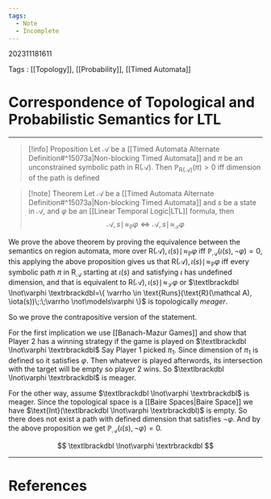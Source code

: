 ```yaml
---
tags:
  - Note
  - Incomplete
---
```

 202311181611

Tags : [[Topology]], [[Probability]], [[Timed Automata]]
# Correspondence of Topological and Probabilistic Semantics for LTL
---
>[!info] Proposition
>Let $\mathcal A$ be a [[Timed Automata Alternate Definition#^15073a|Non-blocking Timed Automata]] and $\pi$ be an unconstrained symbolic path in $\text{R}(\mathcal A)$. 
>Then $\mathbb P_{\text{R}(\mathcal A)}(\pi) >0$ iff dimension of the path is defined

>[!note] Theorem
>Let $\mathcal A$ be a [[Timed Automata Alternate Definition#^15073a|Non-blocking Timed Automata]] and $s$ be a state in $\mathcal A$, and $\varphi$ be an [[Linear Temporal Logic|LTL]] formula, then 
>$$
>\mathcal A, s\mid\!\approx_{\mathbb P} \varphi \iff \mathcal A, s\mid\!\approx_{\mathcal T} \varphi
>$$

We prove the above theorem by proving the equivalence between the semantics on region automata, more over $\text{R}(\mathcal A),\iota(s)\mid\!\approx_\mathbb P \varphi$ iff $\mathbb P_\mathcal A(\iota(s),\lnot\varphi)=0$, this applying the above proposition gives us that $\text{R}(\mathcal A),\iota(s)\mid\!\approx_\mathbb P \varphi$ iff every symbolic path $\pi$ in $\text{R}_\mathcal A$ starting at $\iota(s)$ and satisfying $\iota$ has undefined dimension, and that is equivalent to  $\text{R}(\mathcal A),\iota(s)\mid\!\approx_\mathcal L \varphi$ or $\textlbrackdbl \lnot\varphi \textrbrackdbl=\{ \varrho \in \text{Runs}(\text{R}(\mathcal A), \iota(s))\;:\;\varrho \not\models\varphi \}$ is topologically *meager*.

So we prove the contrapositive version of the statement.

For the first implication we use [[Banach-Mazur Games]] and show that Player 2 has a winning strategy if the game is played on $\textlbrackdbl \lnot\varphi \textrbrackdbl$ 
Say Player 1 picked $\pi_1$. Since dimension of $\pi_1$ is defined so it satisfies $\varphi$. Then whatever is played afterwords, its intersection with the target will be empty so player 2 wins. So $\textlbrackdbl \lnot\varphi \textrbrackdbl$ is meager.

For the other way, assume $\textlbrackdbl \lnot\varphi \textrbrackdbl$ is meager. Since the topological space is a [[Baire Spaces|Baire Space]] we have $\text{Int}(\textlbrackdbl \lnot\varphi \textrbrackdbl)$ is empty. So there does not exist a path with defined dimension that satisfies $\lnot\varphi$.
And by the above proposition we get $\mathbb P_\mathcal A(\iota(s),\lnot\varphi)=0$.

$$
\textlbrackdbl \lnot\varphi \textrbrackdbl
$$

---
# References
